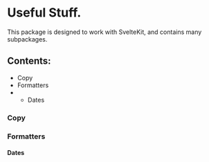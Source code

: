 # Useful Stuff.

This package is designed to work with SvelteKit, and contains many subpackages.

## Contents: 

 - Copy
 - Formatters
 - - Dates


### Copy



### Formatters

#### Dates
